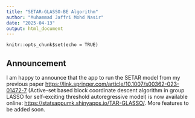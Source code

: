 ```yaml
---
title: "SETAR-GLASSO-BE Algorithm"
author: "Muhammad Jaffri Mohd Nasir"
date: "2025-04-13"
output: html_document
---
```


```{r setup, include=FALSE}
knitr::opts_chunk$set(echo = TRUE)
```

## Announcement 

I am happy to announce that the app to run the SETAR model from my previous paper <https://link.springer.com/article/10.1007/s00362-023-01472-7> (Active-set based block coordinate descent algorithm in group LASSO for self-exciting threshold autoregressive model) is now available online: <https://statsappumk.shinyapps.io/TAR-GLASSO/>. More features to be added soon.

